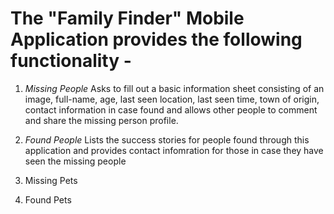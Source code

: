 # The "Family Finder" Mobile Application provides the following functionality - 

1. *Missing People*
    Asks to fill out a basic information sheet consisting of an image, full-name, age, last seen location, last seen time, town     of origin, contact information in case found and allows other people to comment and share the missing person profile.

2. *Found People*
    Lists the success stories for people found through this application and provides contact infomration for those in case they     have seen the missing people

3. Missing Pets
4. Found Pets
